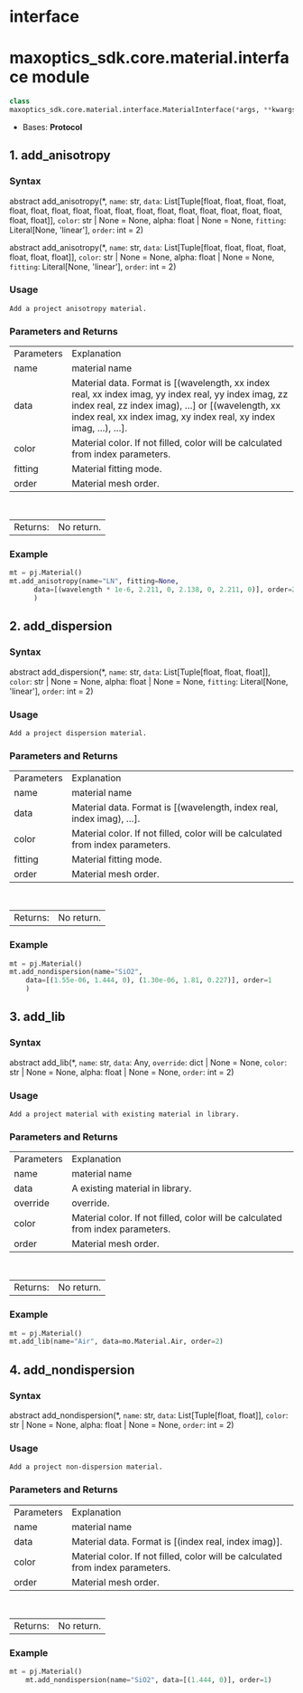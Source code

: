# interface

# maxoptics_sdk.core.material.interface module

```py
class 
maxoptics_sdk.core.material.interface.MaterialInterface(*args, **kwargs)
```

- Bases: **Protocol**
  
## 1. add_anisotropy

### Syntax

abstract add_anisotropy(*, `name`: str, `data`: List[Tuple[float, float, float, float, float, float, float, float, float, float, float, float, float, float, float, float, float, float, float]], `color`: str | None = None, alpha: float | None = None, `fitting`: Literal[None, 'linear'], `order`: int = 2)

abstract add_anisotropy(*, `name`: str, `data`: List[Tuple[float, float, float, float, float, float, float]], `color`: str | None = None, alpha: float | None = None, `fitting`: Literal[None, 'linear'], `order`: int = 2)

### Usage

`Add a project anisotropy material.`

### Parameters and Returns

<table class="custom-table">
  <tr>
    <td class="typeface">Parameters</td>
    <td class="typeface">Explanation</td>
  </tr>
  <tr>
    <td>name</td>
    <td>material name</td>
  </tr>
  <tr>
    <td>data</td>
    <td>Material data. Format is [(wavelength, xx index real, xx index imag, yy index real, yy index imag, zz index real, zz index imag), …] or [(wavelength, xx index real, xx index imag, xy index real, xy index imag, …), …].
    </td>
  </tr>
  <tr>
    <td>color</td>
    <td>Material color. If not filled, color will be calculated from index parameters.</td>
  </tr>
  <tr>
    <td>fitting</td>
    <td>Material fitting mode.</td>
  </tr>
  <tr>
    <td>order</td>
    <td>Material mesh order.</td>
  </tr>
</table>
<br/>
<table class="custom-table">
  <tr>
    <td class="third-column">Returns:</td>
    <td class="fourth-column">No return.</td>
  </tr>
</table>

### Example

```py
mt = pj.Material()
mt.add_anisotropy(name="LN", fitting=None,
      data=[(wavelength * 1e-6, 2.211, 0, 2.138, 0, 2.211, 0)], order=2
      )
```


  
## 2. add_dispersion

### Syntax

abstract add_dispersion(*, `name`: str, `data`: List[Tuple[float, float, float]], `color`: str | None = None, alpha: float | None = None, `fitting`: Literal[None, 'linear'], `order`: int = 2)

### Usage

`Add a project dispersion material.`

### Parameters and Returns

<table class="custom-table">
  <tr>
    <td class="typeface">Parameters</td>
    <td class="typeface">Explanation</td>
  </tr>
  <tr>
    <td>name</td>
    <td>material name</td>
  </tr>
  <tr>
    <td>data</td>
    <td style={{width: '50rem'}}>Material data. Format is [(wavelength, index real, index imag), …].
    </td>
  </tr>
  <tr>
    <td>color</td>
    <td>Material color. If not filled, color will be calculated from index parameters.</td>
  </tr>
  <tr>
    <td>fitting</td>
    <td>Material fitting mode.</td>
  </tr>
  <tr>
    <td>order</td>
    <td>Material mesh order.</td>
  </tr>
</table>

<br/>
<table class="custom-table">
  <tr>
    <td class="third-column">Returns:</td>
    <td class="fourth-column">No return.</td>
  </tr>
</table>

### Example

```py
mt = pj.Material()
mt.add_nondispersion(name="SiO2",
    data=[(1.55e-06, 1.444, 0), (1.30e-06, 1.81, 0.227)], order=1
    )
```



## 3. add_lib

### Syntax

abstract add_lib(*, `name`: str, `data`: Any, `override`: dict | None = None, `color`: str | None = None, alpha: float | None = None, `order`: int = 2)


### Usage

`Add a project material with existing material in library.`

### Parameters and Returns

<table class="custom-table">
  <tr>
    <td class="typeface">Parameters</td>
    <td class="typeface">Explanation</td>
  </tr>
  <tr>
    <td>name</td>
    <td>material name</td>
  </tr>
  <tr>
    <td>data</td>
    <td style={{width: '50rem'}}>A existing material in library.
    </td>
  </tr>

  <tr>
    <td>override</td>
    <td style={{width: '50rem'}}>override.
    </td>
  </tr>

  <tr>
    <td>color</td>
    <td>Material color. If not filled, color will be calculated from index parameters.</td>
  </tr>
  
  <tr>
    <td>order</td>
    <td>Material mesh order.</td>
  </tr>
</table>

<br/>
<table class="custom-table">
  <tr>
    <td class="third-column">Returns:</td>
    <td class="fourth-column">No return.</td>
  </tr>
</table>

### Example

```py
mt = pj.Material()
mt.add_lib(name="Air", data=mo.Material.Air, order=2)
```

## 4. add_nondispersion

### Syntax

abstract add_nondispersion(*, `name`: str, `data`: List[Tuple[float, float]], `color`: str | None = None, alpha: float | None = None, `order`: int = 2)


### Usage

`Add a project non-dispersion material.`

### Parameters and Returns

<table class="custom-table">
  <tr>
    <td class="typeface">Parameters</td>
    <td class="typeface">Explanation</td>
  </tr>
  <tr>
    <td>name</td>
    <td>material name</td>
  </tr>
  <tr>
    <td>data</td>
    <td style={{width: '50rem'}}>Material data. Format is [(index real, index imag)].
    </td>
  </tr>
  
  <tr>
    <td>color</td>
    <td>Material color. If not filled, color will be calculated from index parameters.</td>
  </tr>

  <tr>
    <td>order</td>
    <td>Material mesh order.</td>
  </tr>
</table>
<br/>
<table class="custom-table">
  <tr>
    <td class="third-column">Returns:</td>
    <td class="fourth-column">No return.</td>
  </tr>
</table>

### Example

```py
mt = pj.Material()
    mt.add_nondispersion(name="SiO2", data=[(1.444, 0)], order=1)
```
